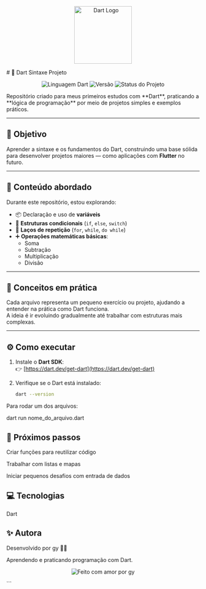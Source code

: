 <p align="center">
  <img src="https://dart.dev/assets/shared/dart-logo-for-shares.png?2" width="150" alt="Dart Logo">
</p>
 # 🦋 Dart Sintaxe Projeto
<p align="center">
  <img src="https://img.shields.io/badge/language-Dart-blue.svg" alt="Linguagem Dart">
  <img src="https://img.shields.io/badge/version-1.0.0-lightgrey.svg" alt="Versão">
  <img src="https://img.shields.io/badge/status-Em%20Desenvolvimento-yellow.svg" alt="Status do Projeto">
</p>
Repositório criado para meus primeiros estudos com **Dart**, praticando a **lógica de programação** por meio de projetos simples e exemplos práticos.

---

## 🎯 Objetivo

Aprender a sintaxe e os fundamentos do Dart, construindo uma base sólida para desenvolver projetos maiores — como aplicações com **Flutter** no futuro.

---

## 📘 Conteúdo abordado

Durante este repositório, estou explorando:

- 📦 Declaração e uso de **variáveis**
- 🔄 **Estruturas condicionais** (`if`, `else`, `switch`)
- 🔁 **Laços de repetição** (`for`, `while`, `do while`)
- ➕ **Operações matemáticas básicas**:
  - Soma  
  - Subtração  
  - Multiplicação  
  - Divisão

---

## 🧠 Conceitos em prática

Cada arquivo representa um pequeno exercício ou projeto, ajudando a entender na prática como Dart funciona.  
A ideia é ir evoluindo gradualmente até trabalhar com estruturas mais complexas.

---

## ⚙️ Como executar

1. Instale o **Dart SDK**:  
   👉 [https://dart.dev/get-dart](https://dart.dev/get-dart)

2. Verifique se o Dart está instalado:
   ```bash
   dart --version

Para rodar um dos arquivos:

dart run nome_do_arquivo.dart

## 🚀 Próximos passos

Criar funções para reutilizar código

Trabalhar com listas e mapas

Iniciar pequenos desafios com entrada de dados

## 💻 Tecnologias

Dart

## ✨ Autora

Desenvolvido por gy 👩‍💻

Aprendendo e praticando programação com Dart.
<p align="center"> <img src="https://img.shields.io/badge/feito%20com%20💙-por%20gy-blue" alt="Feito com amor por gy"> </p> ```
